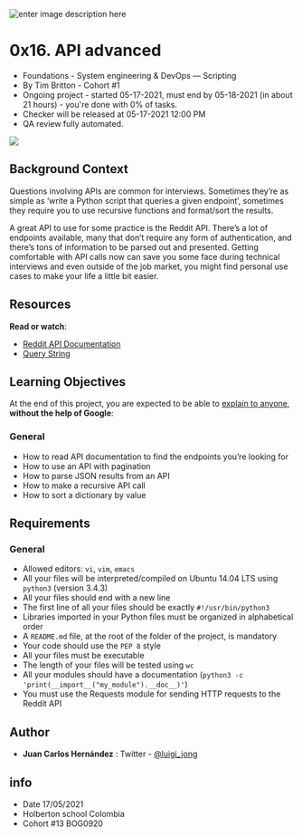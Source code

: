 ![enter image description here](https://i.imgur.com/T5amNzr.png)
# 0x16. API advanced

-   Foundations - System engineering & DevOps ― Scripting
-   By Tim Britton - Cohort #1
-   Ongoing project - started 05-17-2021, must end by 05-18-2021 (in about 21 hours) - you're done with  0% of tasks.
-   Checker will be released at 05-17-2021 12:00 PM
-   QA review fully automated.

![](https://s3.amazonaws.com/intranet-projects-files/holbertonschool-sysadmin_devops/314/WIxXad8.png)

## Background Context

Questions involving APIs are common for interviews. Sometimes they’re as simple as ‘write a Python script that queries a given endpoint’, sometimes they require you to use recursive functions and format/sort the results.

A great API to use for some practice is the Reddit API. There’s a lot of endpoints available, many that don’t require any form of authentication, and there’s tons of information to be parsed out and presented. Getting comfortable with API calls now can save you some face during technical interviews and even outside of the job market, you might find personal use cases to make your life a little bit easier.

## Resources

**Read or watch**:

-   [Reddit API Documentation](https://intranet.hbtn.io/rltoken/odMvR9obKnQCx5EaM6_YFA "Reddit API Documentation")
-   [Query String](https://intranet.hbtn.io/rltoken/KtHEZIjOvJXYtufkJE1r4A "Query String")

## Learning Objectives

At the end of this project, you are expected to be able to  [explain to anyone](https://intranet.hbtn.io/rltoken/QgcmfOXHHyyRcSQvgngOgg "explain to anyone"),  **without the help of Google**:

### General

-   How to read API documentation to find the endpoints you’re looking for
-   How to use an API with pagination
-   How to parse JSON results from an API
-   How to make a recursive API call
-   How to sort a dictionary by value

## Requirements

### General

-   Allowed editors:  `vi`,  `vim`,  `emacs`
-   All your files will be interpreted/compiled on Ubuntu 14.04 LTS using  `python3`  (version 3.4.3)
-   All your files should end with a new line
-   The first line of all your files should be exactly  `#!/usr/bin/python3`
-   Libraries imported in your Python files must be organized in alphabetical order
-   A  `README.md`  file, at the root of the folder of the project, is mandatory
-   Your code should use the  `PEP 8`  style
-   All your files must be executable
-   The length of your files will be tested using  `wc`
-   All your modules should have a documentation (`python3 -c 'print(__import__("my_module").__doc__)'`)
-   You must use the Requests module for sending HTTP requests to the Reddit API
## Author
 
 - **Juan Carlos Hernández** : Twitter - [@luigi_jong](https://twitter.com/luigi_jong)
 
##  info

 - Date 17/05/2021
 - Holberton school Colombia 
 - Cohort #13 BOG0920